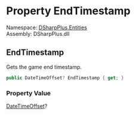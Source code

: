 # Property EndTimestamp

Namespace: [DSharpPlus.Entities](DSharpPlus.Entities.md)  
Assembly: DSharpPlus.dll

## <a id="DSharpPlus_Entities_DiscordRichPresence_EndTimestamp"></a>EndTimestamp

Gets the game end timestamp.

```csharp
public DateTimeOffset? EndTimestamp { get; }
```

### Property Value

[DateTimeOffset](https://learn.microsoft.com/dotnet/api/system.datetimeoffset)?

